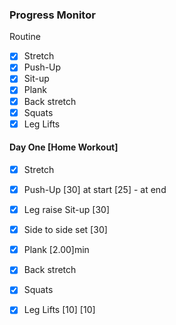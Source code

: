 ### Progress Monitor

Routine
- [x] Stretch 
- [x] Push-Up
- [x] Sit-up
- [x] Plank
- [x] Back stretch
- [x] Squats
- [x] Leg Lifts

#### Day One [Home Workout]
- [x] Stretch 
- [x] Push-Up [30] at start [25] - at end
- [x] Leg raise Sit-up [30]
- [x] Side to side set [30]
- [x] Plank [2.00]min
- [x] Back stretch 
- [x] Squats
- [x] Leg Lifts [10] [10]


